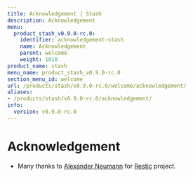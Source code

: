 ```yaml
---
title: Acknowledgement | Stash
description: Acknowledgement
menu:
  product_stash_v0.9.0-rc.0:
    identifier: acknowledgement-stash
    name: Acknowledgement
    parent: welcome
    weight: 1010
product_name: stash
menu_name: product_stash_v0.9.0-rc.0
section_menu_id: welcome
url: /products/stash/v0.9.0-rc.0/welcome/acknowledgement/
aliases:
- /products/stash/v0.9.0-rc.0/acknowledgement/
info:
  version: v0.9.0-rc.0
---
```


# Acknowledgement
 - Many thanks to [Alexander Neumann](https://github.com/fd0) for [Restic](https://restic.net) project.
